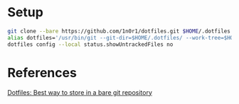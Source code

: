 # Setup
```bash
git clone --bare https://github.com/1n0r1/dotfiles.git $HOME/.dotfiles
alias dotfiles='/usr/bin/git --git-dir=$HOME/.dotfiles/ --work-tree=$HOME'
dotfiles config --local status.showUntrackedFiles no
```


# References
[Dotfiles: Best way to store in a bare git repository](https://www.atlassian.com/git/tutorials/dotfiles)
